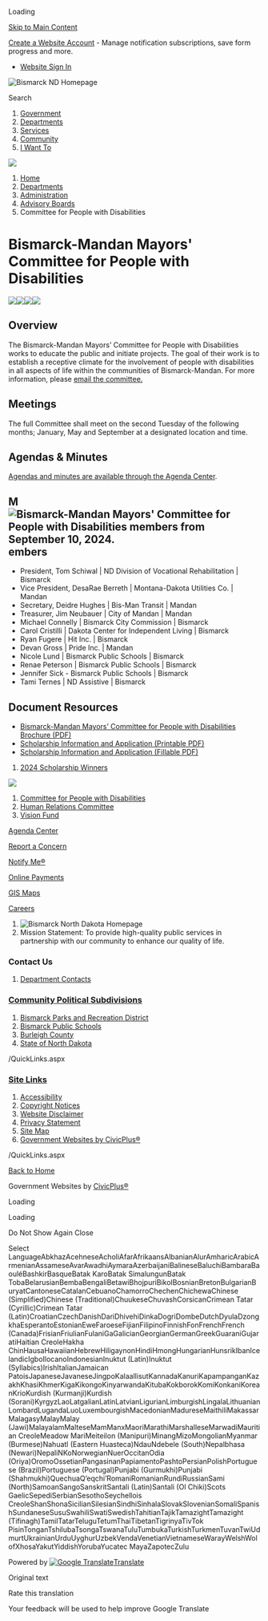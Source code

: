 Loading

[Skip to Main Content](https://www.bismarcknd.gov/645/Committee-for-People-with-Disabilities/)

[Create a Website Account](https://www.bismarcknd.gov/MyAccount/ProfileCreate) - Manage notification subscriptions, save form progress and more.   

- [Website Sign In](https://www.bismarcknd.gov/MyAccount)

![Bismarck ND Homepage](https://www.bismarcknd.gov/ImageRepository/Document?documentID=44806)

Search

1. [Government](https://www.bismarcknd.gov/1605/Government)
2. [Departments](https://www.bismarcknd.gov/8/Departments)
3. [Services](https://www.bismarcknd.gov/1606/Services)
4. [Community](https://www.bismarcknd.gov/2324/Community)
5. [I Want To](https://www.bismarcknd.gov/59/I-Want-To)

<!--THE END-->

![](https://www.bismarcknd.gov/ImageRepository/Document?documentID=44807)

1. [Home](https://www.bismarcknd.gov)
2. [Departments](https://www.bismarcknd.gov/8/Departments)
3. [Administration](https://www.bismarcknd.gov/92/Administration)
4. [Advisory Boards](https://www.bismarcknd.gov/624/Advisory-Boards)
5. Committee for People with Disabilities

# Bismarck-Mandan Mayors' Committee for People with Disabilities

![](https://bismarcknd.gov/ImageRepository/Document?documentId=51589)![](https://bismarcknd.gov/ImageRepository/Document?documentId=51590)![](https://bismarcknd.gov/ImageRepository/Document?documentId=51591)![](https://bismarcknd.gov/ImageRepository/Document?documentId=51592)

## Overview

The Bismarck-Mandan Mayors’ Committee for People with Disabilities works to educate the public and initiate projects. The goal of their work is to establish a receptive climate for the involvement of people with disabilities in all aspects of life within the communities of Bismarck-Mandan. For more information, please [email the committee.](mailto:bismanmayorscommittee@gmail.com)

## Meetings

The full Committee shall meet on the second Tuesday of the following months; January, May and September at a designated location and time.  

## Agendas &amp; Minutes

[Agendas and minutes are available through the Agenda Center](https://bismarcknd.gov/2163/32996/Agendas-Minutes). 

## M![Bismarck-Mandan Mayors' Committee for People with Disabilities members from September 10, 2024. ](https://www.bismarcknd.gov/ImageRepository/Document?documentId=48574)embers

- President, Tom Schiwal | ND Division of Vocational Rehabilitation | Bismarck
- Vice President, DesaRae Berreth | Montana-Dakota Utilities Co. | Mandan
- Secretary, Deidre Hughes | Bis-Man Transit | Mandan
- Treasurer, Jim Neubauer | City of Mandan | Mandan
- Michael Connelly | Bismarck City Commission | Bismarck
- Carol Cristilli | Dakota Center for Independent Living | Bismarck
- Ryan Fugere | Hit Inc. | Bismarck
- Devan Gross | Pride Inc. | Mandan
- Nicole Lund | Bismarck Public Schools | Bismarck
- Renae Peterson | Bismarck Public Schools | Bismarck
- Jennifer Sick - Bismarck Public Schools | Bismarck
- Tami Ternes | ND Assistive | Bismarck

## Document Resources

- [Bismarck-Mandan Mayors’ Committee for People with Disabilities Brochure (PDF)](https://www.bismarcknd.gov/DocumentCenter/View/51363/BMCPD-Brochure-PDF "Bismarck-Mandan Mayors' Committee on Employment of People with Disabilities Brochure")
- [Scholarship Information and Application (Printable PDF)](https://www.bismarcknd.gov/DocumentCenter/View/44941/2024-Scholarship-Application-Printable)
- [Scholarship Information and Application (Fillable PDF)](https://www.bismarcknd.gov/DocumentCenter/View/44942/2024-Scholarship-Application-Fillable)

<!--THE END-->

1. [2024 Scholarship Winners](https://www.bismarcknd.gov/645/Committee-for-People-with-Disabilities/)

<!--THE END-->

![](https://bismarcknd.gov/ImageRepository/Document?documentId=46973)

1. [Committee for People with Disabilities](https://www.bismarcknd.gov/645/Committee-for-People-with-Disabilities)
2. [Human Relations Committee](https://www.bismarcknd.gov/646/Human-Relations-Committee)
3. [Vision Fund](https://www.bismarcknd.gov/1876/Vision-Fund-Committee)

[Agenda Center](https://www.bismarcknd.gov/2163/32996/Agendas-Minutes)

[Report a Concern](https://www.bismarcknd.gov/FormCenter/RequestTracker-Forms-43/Contact-Us-237)

[Notify Me®](https://bismarcknd.gov/2370/Website-Notifications)

[Online Payments](https://ipn.paymentus.com/epd/stde/bsmu)

[GIS Maps](https://www.bismarcknd.gov/20/GIS-Maps)

[Careers](https://bismarcknd.attract.neogov.com/bismarck-recruitment-home-vU)

1. ![Bismarck North Dakota Homepage](https://www.bismarcknd.gov/ImageRepository/Document?documentId=44828)
2. Mission Statement: To provide high-quality public services in partnership with our community to enhance our quality of life.

### Contact Us

1. [Department Contacts](https://www.bismarcknd.gov/Directory.aspx)

### [Community Political Subdivisions](https://www.bismarcknd.gov/QuickLinks.aspx?CID=127)

1. [Bismarck Parks and Recreation District](https://www.bisparks.org)
2. [Bismarck Public Schools](https://www.bismarckschools.org)
3. [Burleigh County](https://www.burleigh.gov)
4. [State of North Dakota](https://www.nd.gov)

/QuickLinks.aspx

### [Site Links](https://www.bismarcknd.gov/QuickLinks.aspx?CID=69)

1. [Accessibility](https://www.bismarcknd.gov/accessibility)
2. [Copyright Notices](https://www.bismarcknd.gov/site/copyright)
3. [Website Disclaimer](https://www.bismarcknd.gov/2398/Website-Disclaimer)
4. [Privacy Statement](https://www.bismarcknd.gov/2399/Privacy-Statement)
5. [Site Map](https://www.bismarcknd.gov/sitemap.aspx)
6. [Government Websites by CivicPlus®](https://civicplus.com/referral)

/QuickLinks.aspx

[Back to Home](https://www.bismarcknd.gov)

Government Websites by [CivicPlus®](https://connect.civicplus.com/referral)

Loading

Loading

Do Not Show Again Close

Select LanguageAbkhazAcehneseAcholiAfarAfrikaansAlbanianAlurAmharicArabicArmenianAssameseAvarAwadhiAymaraAzerbaijaniBalineseBaluchiBambaraBaouléBashkirBasqueBatak KaroBatak SimalungunBatak TobaBelarusianBembaBengaliBetawiBhojpuriBikolBosnianBretonBulgarianBuryatCantoneseCatalanCebuanoChamorroChechenChichewaChinese (Simplified)Chinese (Traditional)ChuukeseChuvashCorsicanCrimean Tatar (Cyrillic)Crimean Tatar (Latin)CroatianCzechDanishDariDhivehiDinkaDogriDombeDutchDyulaDzongkhaEsperantoEstonianEweFaroeseFijianFilipinoFinnishFonFrenchFrench (Canada)FrisianFriulianFulaniGaGalicianGeorgianGermanGreekGuaraniGujaratiHaitian CreoleHakha ChinHausaHawaiianHebrewHiligaynonHindiHmongHungarianHunsrikIbanIcelandicIgboIlocanoIndonesianInuktut (Latin)Inuktut (Syllabics)IrishItalianJamaican PatoisJapaneseJavaneseJingpoKalaallisutKannadaKanuriKapampanganKazakhKhasiKhmerKigaKikongoKinyarwandaKitubaKokborokKomiKonkaniKoreanKrioKurdish (Kurmanji)Kurdish (Sorani)KyrgyzLaoLatgalianLatinLatvianLigurianLimburgishLingalaLithuanianLombardLugandaLuoLuxembourgishMacedonianMadureseMaithiliMakassarMalagasyMalayMalay (Jawi)MalayalamMalteseMamManxMaoriMarathiMarshalleseMarwadiMauritian CreoleMeadow MariMeiteilon (Manipuri)MinangMizoMongolianMyanmar (Burmese)Nahuatl (Eastern Huasteca)NdauNdebele (South)Nepalbhasa (Newari)NepaliNKoNorwegianNuerOccitanOdia (Oriya)OromoOssetianPangasinanPapiamentoPashtoPersianPolishPortuguese (Brazil)Portuguese (Portugal)Punjabi (Gurmukhi)Punjabi (Shahmukhi)QuechuaQʼeqchiʼRomaniRomanianRundiRussianSami (North)SamoanSangoSanskritSantali (Latin)Santali (Ol Chiki)Scots GaelicSepediSerbianSesothoSeychellois CreoleShanShonaSicilianSilesianSindhiSinhalaSlovakSlovenianSomaliSpanishSundaneseSusuSwahiliSwatiSwedishTahitianTajikTamazightTamazight (Tifinagh)TamilTatarTeluguTetumThaiTibetanTigrinyaTivTok PisinTonganTshilubaTsongaTswanaTuluTumbukaTurkishTurkmenTuvanTwiUdmurtUkrainianUrduUyghurUzbekVendaVenetianVietnameseWarayWelshWolofXhosaYakutYiddishYorubaYucatec MayaZapotecZulu

Powered by [![Google Translate](https://www.gstatic.com/images/branding/googlelogo/1x/googlelogo_color_42x16dp.png)Translate](https://translate.google.com)

Original text

Rate this translation

Your feedback will be used to help improve Google Translate